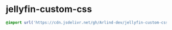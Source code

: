 # jellyfin-custom-css

```css
@import url('https://cdn.jsdelivr.net/gh/Arlind-dev/jellyfin-custom-css@main/custom.css');
```
